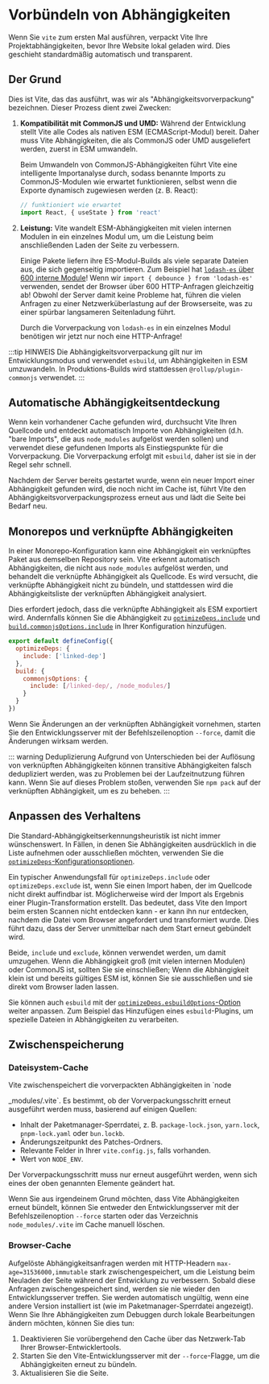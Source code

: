 # Vorbündeln von Abhängigkeiten

Wenn Sie `vite` zum ersten Mal ausführen, verpackt Vite Ihre Projektabhängigkeiten, bevor Ihre Website lokal geladen wird. Dies geschieht standardmäßig automatisch und transparent.

## Der Grund

Dies ist Vite, das das ausführt, was wir als "Abhängigkeitsvorverpackung" bezeichnen. Dieser Prozess dient zwei Zwecken:

1. **Kompatibilität mit CommonJS und UMD:** Während der Entwicklung stellt Vite alle Codes als nativen ESM (ECMAScript-Modul) bereit. Daher muss Vite Abhängigkeiten, die als CommonJS oder UMD ausgeliefert werden, zuerst in ESM umwandeln.

   Beim Umwandeln von CommonJS-Abhängigkeiten führt Vite eine intelligente Importanalyse durch, sodass benannte Imports zu CommonJS-Modulen wie erwartet funktionieren, selbst wenn die Exporte dynamisch zugewiesen werden (z. B. React):

   ```js
   // funktioniert wie erwartet
   import React, { useState } from 'react'
   ```

2. **Leistung:** Vite wandelt ESM-Abhängigkeiten mit vielen internen Modulen in ein einzelnes Modul um, um die Leistung beim anschließenden Laden der Seite zu verbessern.

   Einige Pakete liefern ihre ES-Modul-Builds als viele separate Dateien aus, die sich gegenseitig importieren. Zum Beispiel hat [`lodash-es` über 600 interne Module](https://unpkg.com/browse/lodash-es/)! Wenn wir `import { debounce } from 'lodash-es'` verwenden, sendet der Browser über 600 HTTP-Anfragen gleichzeitig ab! Obwohl der Server damit keine Probleme hat, führen die vielen Anfragen zu einer Netzwerküberlastung auf der Browserseite, was zu einer spürbar langsameren Seitenladung führt.

   Durch die Vorverpackung von `lodash-es` in ein einzelnes Modul benötigen wir jetzt nur noch eine HTTP-Anfrage!

:::tip HINWEIS
Die Abhängigkeitsvorverpackung gilt nur im Entwicklungsmodus und verwendet `esbuild`, um Abhängigkeiten in ESM umzuwandeln. In Produktions-Builds wird stattdessen `@rollup/plugin-commonjs` verwendet.
:::

## Automatische Abhängigkeitsentdeckung

Wenn kein vorhandener Cache gefunden wird, durchsucht Vite Ihren Quellcode und entdeckt automatisch Importe von Abhängigkeiten (d.h. "bare Imports", die aus `node_modules` aufgelöst werden sollen) und verwendet diese gefundenen Imports als Einstiegspunkte für die Vorverpackung. Die Vorverpackung erfolgt mit `esbuild`, daher ist sie in der Regel sehr schnell.

Nachdem der Server bereits gestartet wurde, wenn ein neuer Import einer Abhängigkeit gefunden wird, die noch nicht im Cache ist, führt Vite den Abhängigkeitsvorverpackungsprozess erneut aus und lädt die Seite bei Bedarf neu.

## Monorepos und verknüpfte Abhängigkeiten

In einer Monorepo-Konfiguration kann eine Abhängigkeit ein verknüpftes Paket aus demselben Repository sein. Vite erkennt automatisch Abhängigkeiten, die nicht aus `node_modules` aufgelöst werden, und behandelt die verknüpfte Abhängigkeit als Quellcode. Es wird versucht, die verknüpfte Abhängigkeit nicht zu bündeln, und stattdessen wird die Abhängigkeitsliste der verknüpften Abhängigkeit analysiert.

Dies erfordert jedoch, dass die verknüpfte Abhängigkeit als ESM exportiert wird. Andernfalls können Sie die Abhängigkeit zu [`optimizeDeps.include`](/config/dep-optimization-options.md#optimizedeps-include) und [`build.commonjsOptions.include`](/config/build-options.md#build-commonjsoptions) in Ihrer Konfiguration hinzufügen.

```js
export default defineConfig({
  optimizeDeps: {
    include: ['linked-dep']
  },
  build: {
    commonjsOptions: {
      include: [/linked-dep/, /node_modules/]
    }
  }
})
```

Wenn Sie Änderungen an der verknüpften Abhängigkeit vornehmen, starten Sie den Entwicklungsserver mit der Befehlszeilenoption `--force`, damit die Änderungen wirksam werden.

::: warning Deduplizierung
Aufgrund von Unterschieden bei der Auflösung von verknüpften Abhängigkeiten können transitive Abhängigkeiten falsch dedupliziert werden, was zu Problemen bei der Laufzeitnutzung führen kann. Wenn Sie auf dieses Problem stoßen, verwenden Sie `npm pack` auf der verknüpften Abhängigkeit, um es zu beheben.
:::

## Anpassen des Verhaltens

Die Standard-Abhängigkeitserkennungsheuristik ist nicht immer wünschenswert. In Fällen, in denen Sie Abhängigkeiten ausdrücklich in die Liste aufnehmen oder ausschließen möchten, verwenden Sie die [`optimizeDeps`-Konfigurationsoptionen](/config/dep-optimization-options.md).

Ein typischer Anwendungsfall für `optimizeDeps.include` oder `optimizeDeps.exclude` ist, wenn Sie einen Import haben, der im Quellcode nicht direkt auffindbar ist. Möglicherweise wird der Import als Ergebnis einer Plugin-Transformation erstellt. Das bedeutet, dass Vite den Import beim ersten Scannen nicht entdecken kann - er kann ihn nur entdecken, nachdem die Datei vom Browser angefordert und transformiert wurde. Dies führt dazu, dass der Server unmittelbar nach dem Start erneut gebündelt wird.

Beide, `include` und `exclude`, können verwendet werden, um damit umzugehen. Wenn die Abhängigkeit groß (mit vielen internen Modulen) oder CommonJS ist, sollten Sie sie einschließen; Wenn die Abhängigkeit klein ist und bereits gültiges ESM ist, können Sie sie ausschließen und sie direkt vom Browser laden lassen.

Sie können auch `esbuild` mit der [`optimizeDeps.esbuildOptions`-Option](/config/dep-optimization-options.md#optimizedeps-esbuildoptions) weiter anpassen. Zum Beispiel das Hinzufügen eines `esbuild`-Plugins, um spezielle Dateien in Abhängigkeiten zu verarbeiten.

## Zwischenspeicherung

### Dateisystem-Cache

Vite zwischenspeichert die vorverpackten Abhängigkeiten in `node

\_modules/.vite`. Es bestimmt, ob der Vorverpackungsschritt erneut ausgeführt werden muss, basierend auf einigen Quellen:

- Inhalt der Paketmanager-Sperrdatei, z. B. `package-lock.json`, `yarn.lock`, `pnpm-lock.yaml` oder `bun.lockb`.
- Änderungszeitpunkt des Patches-Ordners.
- Relevante Felder in Ihrer `vite.config.js`, falls vorhanden.
- Wert von `NODE_ENV`.

Der Vorverpackungsschritt muss nur erneut ausgeführt werden, wenn sich eines der oben genannten Elemente geändert hat.

Wenn Sie aus irgendeinem Grund möchten, dass Vite Abhängigkeiten erneut bündelt, können Sie entweder den Entwicklungsserver mit der Befehlszeilenoption `--force` starten oder das Verzeichnis `node_modules/.vite` im Cache manuell löschen.

### Browser-Cache

Aufgelöste Abhängigkeitsanfragen werden mit HTTP-Headern `max-age=31536000,immutable` stark zwischengespeichert, um die Leistung beim Neuladen der Seite während der Entwicklung zu verbessern. Sobald diese Anfragen zwischengespeichert sind, werden sie nie wieder den Entwicklungsserver treffen. Sie werden automatisch ungültig, wenn eine andere Version installiert ist (wie im Paketmanager-Sperrdatei angezeigt). Wenn Sie Ihre Abhängigkeiten zum Debuggen durch lokale Bearbeitungen ändern möchten, können Sie dies tun:

1. Deaktivieren Sie vorübergehend den Cache über das Netzwerk-Tab Ihrer Browser-Entwicklertools.
2. Starten Sie den Vite-Entwicklungsserver mit der `--force`-Flagge, um die Abhängigkeiten erneut zu bündeln.
3. Aktualisieren Sie die Seite.
